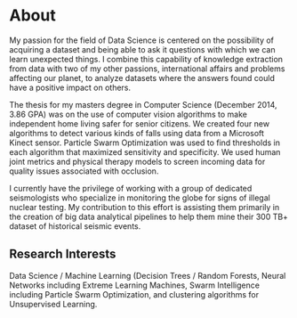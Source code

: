 ---
---

# About

My passion for the field of Data Science is centered on the possibility of acquiring a dataset and being able to ask it questions with which we can learn unexpected things. I combine this capability of knowledge extraction from data with two of my other passions, international affairs and problems affecting our planet, to analyze datasets where the answers found could have a positive impact on others.

The thesis for my masters degree in Computer Science (December 2014, 3.86 GPA) was on the use of computer vision algorithms to make independent home living safer for senior citizens.  We created four new algorithms to detect various kinds of falls using data from a Microsoft Kinect sensor. Particle Swarm Optimization was used to find thresholds in each algorithm that maximized sensitivity and specificity. We used human joint metrics and physical therapy models to screen incoming data for quality issues associated with occlusion.

I currently have the privilege of working with a group of dedicated seismologists who specialize in monitoring the globe for signs of illegal nuclear testing. My contribution to this effort is assisting them primarily in the creation of big data analytical pipelines to help them mine their 300 TB+ dataset of historical seismic events.

## Research Interests
Data Science / Machine Learning (Decision Trees / Random Forests, Neural Networks including Extreme Learning Machines, Swarm Intelligence including Particle Swarm Optimization, and clustering algorithms for Unsupervised Learning.
